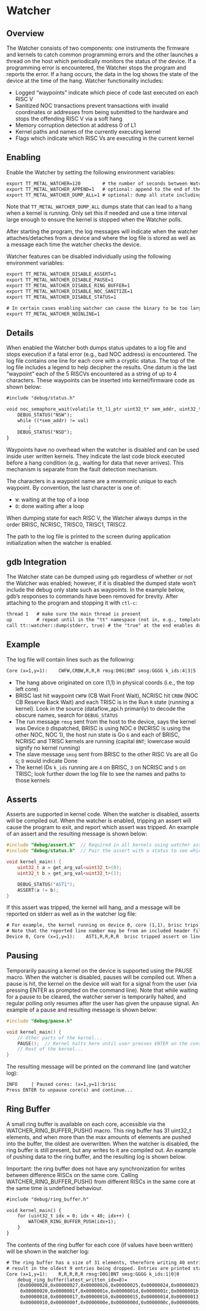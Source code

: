 # Watcher

## Overview

The Watcher consists of two components: one instruments the firmware and kernels to catch common programming errors and
the other launches a thread on the host which periodically monitors the status of the device. If a programming error is
encountered, the Watcher stops the program and reports the error.  If a hang occurs, the data in the log shows the state
of the device at the time of the hang. Watcher functionality includes:

- Logged “waypoints” indicate which piece of code last executed on each RISC V
- Sanitized NOC transactions prevent transactions with invalid coordinates or addresses from being submitted to the
  hardware and stops the offending RISC V via a soft hang
- Memory corruption detection at address 0 of L1
- Kernel paths and names of the currently executing kernel
- Flags which indicate which RISC Vs are executing in the current kernel

## Enabling

Enable the Watcher by setting the following environment variables:

```default
export TT_METAL_WATCHER=120        # the number of seconds between Watcher updates (longer is less invasive)
export TT_METAL_WATCHER_APPEND=1   # optional: append to the end of the existing log file (vs creating a new file)
export TT_METAL_WATCHER_DUMP_ALL=1 # optional: dump all state including unsafe state
```

Note that `TT_METAL_WATCHER_DUMP_ALL` dumps state that can lead to a hang when a kernel is running.  Only set this if
needed and use a time interval large enough to ensure the kernel is stopped when the Watcher polls.

After starting the program, the log messages will indicate when the watcher attaches/detaches from a device and where
the log file is stored as well as a message each time the watcher checks the device.

Watcher features can be disabled individually using the following environment variables:

```default
export TT_METAL_WATCHER_DISABLE_ASSERT=1
export TT_METAL_WATCHER_DISABLE_PAUSE=1
export TT_METAL_WATCHER_DISABLE_RING_BUFFER=1
export TT_METAL_WATCHER_DISABLE_NOC_SANITIZE=1
export TT_METAL_WATCHER_DISABLE_STATUS=1

# In certain cases enabling watcher can cause the binary to be too large. In this case, disable inlining.
export TT_METAL_WATCHER_NOINLINE=1
```

## Details

When enabled the Watcher both dumps status updates to a log file and stops execution if a fatal error (e.g., bad NOC
address) is encountered.  The log file contains one line for each core with a cryptic status.  The top of the log file
includes a legend to help decipher the results.  One datum is the last “waypoint” each of the 5 RISCVs
encountered as a string of up to 4 characters.  These waypoints can be inserted into kernel/firmware code as shown
below:

```default
#include "debug/status.h"

void noc_semaphore_wait(volatile tt_l1_ptr uint32_t* sem_addr, uint32_t val) {
    DEBUG_STATUS("NSW");
    while ((*sem_addr) != val)
        ;
    DEBUG_STATUS("NSD");
}
```

Waypoints have no overhead when the watcher is disabled and can be used inside user written kernels.  They indicate
the last code block executed before a hang condition (e.g., waiting for data that never arrives).  This mechanism is
separate from the fault detection mechanism.

The characters in a waypoint name are a mnemonic unique to each waypoint.  By convention, the last character is one of:

- `W`: waiting at the top of a loop
- `D`: done waiting after a loop

When dumping state for each RISC V, the Watcher always dumps in the order BRISC, NCRISC, TRISC0, TRISC1, TRISC2.

The path to the log file is printed to the screen during application initialization when the watcher is enabled.

## gdb Integration

The Watcher state can be dumped using `gdb` regardless of whether or not the Watcher was enabled; however, if it is
disabled the dumped state won’t include the debug only state such as waypoints.  In the example below, gdb’s responses
to commands have been removed for brevity.  After attaching to the program and stopping it with `ctl-c`:

```default
thread 1   # make sure the main thread is present
up         # repeat until in the "tt" namespace (not in, e.g., template library code)
call tt::watcher::dump(stderr, true) # the "true" at the end enables dumping HW registers
```

## Example

The log file will contain lines such as the following:

```default
Core (x=1,y=1):    CWFW,CRBW,R,R,R rmsg:D0G|BNT smsg:GGGG k_ids:4|3|5
```

- The hang above originated on core (1,1) in physical coords (i.e., the top left core)
- BRISC last hit waypoint `CWFW` (CB Wait Front Wait), NCRISC hit `CRBW` (NOC CB Reserve Back Wait) and each TRISC
  is in the Run `R` state (running a kernel). Look in the source (dataflow_api.h primarily) to decode the obscure names,
  search for `DEBUG_STATUS`
- The run message `rmsg` sent from the host to the device, says the kernel was Device `D` dispatched, BRISC is
  using NOC `0` (NCRISC is using the other NOC, NOC 1), the host run state is Go `G` and each of BRISC, NCRISC and
  TRISC kernels are running (capital `BNT`; lowercase would signify no kernel running)
- The slave message `smsg` sent from BRISC to the other RISC Vs are all Go `G`; `D` would indicate Done
- The kernel IDs `k_ids` running are `4` on BRISC, `3` on NCRISC and `5` on TRISC; look further down the log file
  to see the names and paths to those kernels

## Asserts

Asserts are supported in kernel code. When the watcher is disabled, asserts will be compiled out.
When the watcher is enabled, tripping an assert will cause the program to exit, and report which
assert was tripped. An example of an assert and the resulting message is shown below:

```c++
#include "debug/assert.h"  // Required in all kernels using watcher asserts
#include "debug/status.h"  // Pair the assert with a status to see which assert is tripped

void kernel_main() {
    uint32_t a = get_arg_val<uint32_t>(0);
    uint32_t b = get_arg_val<uint32_t>(1);

    DEBUG_STATUS("AST1");
    ASSERT(a != b);
}
```

If this assert was tripped, the kernel will hang, and a message will be reported on stderr as well
as in the watcher log file:

```default
# For example, the kernel running on device 0, core (1,1), brisc trips an assert. The last waypoint will also be shown.
# Note that the reported line number may be from an included header file, rather than from the kernel source.
Device 0, Core (x=1,y=1):    AST1,R,R,R,R  brisc tripped assert on line 7. Running kernel: my_kernel.cpp.
```

## Pausing

Temporarily pausing a kernel on the device is supported using the PAUSE macro. When the watcher is
disabled, pauses will be compiled out. When a pause is hit, the kernel on the device will wait for
a signal from the user (via pressing ENTER as prompted on the command line). Note that while waiting
for a pause to be cleared, the watcher server is temporarily halted, and regular polling only
resumes after the user has given the unpause signal. An example of a pause and resulting message is
shown below:

```c++
#include "debug/pause.h"

void kernel_main() {
    // Other parts of the kernel...
    PAUSE();  // Kernel halts here until user presses ENTER on the console.
    // Rest of the kernel...
}
```

The resulting message will be printed on the command line (and watcher log):

```default
INFO     | Paused cores: (x=1,y=1):brisc
Press ENTER to unpause core(s) and continue...
```

## Ring Buffer

A small ring buffer is available on each core, accessible via the WATCHER_RING_BUFFER_PUSH() macro.
This ring buffer has 31 uint32_t elements, and when more than the max amounts of elements
are pushed into the buffer, the oldest are overwritten. When the watcher is disabled, the ring
buffer is still present, but any writes to it are compiled out. An example of pushing data to the
ring buffer, and the resulting log is shown below.

Important: the ring buffer does not have any synchronization for writes between difference RISCs on
the same core. Calling WATCHER_RING_BUFFER_PUSH() from different RISCs in the same core at the same time
is undefined behaviour.

```default
#include "debug/ring_buffer.h"

void kernel_main() {
    for (uint32_t idx = 0; idx < 40; idx++) {
        WATCHER_RING_BUFFER_PUSH(idx+1);
    }
}
```

The contents of the ring buffer for each core (if values have been written) will be shown in the
watcher log:

```default
# The ring buffer has a size of 31 elements, therefore writing 40 entries into the buffer will
# result in the oldest 9 entries being dropped. Entries are printed starting with the most recent.
Core (x=1,y=1):    R,R,R,R,R rmsg:D0G|BNT smsg:GGGG k_ids:1|0|0
    debug_ring_buffer(latest_written_idx=8)=
    [0x00000028,0x00000027,0x00000026,0x00000025,0x00000024,0x00000023,0x00000022,0x00000021,
     0x00000020,0x0000001f,0x0000001e,0x0000001d,0x0000001c,0x0000001b,0x0000001a,0x00000019,
     0x00000018,0x00000017,0x00000016,0x00000015,0x00000014,0x00000013,0x00000012,0x00000011,
     0x00000010,0x0000000f,0x0000000e,0x0000000d,0x0000000c,0x0000000b,0x0000000a]
```
